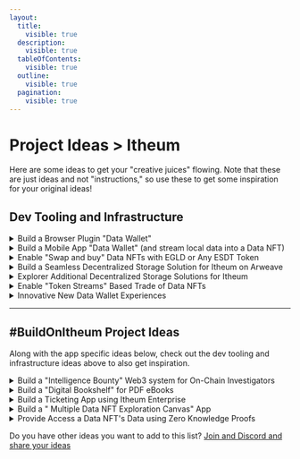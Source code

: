 ```yaml
---
layout:
  title:
    visible: true
  description:
    visible: true
  tableOfContents:
    visible: true
  outline:
    visible: true
  pagination:
    visible: true
---
```


# Project Ideas > Itheum

Here are some ideas to get your "creative juices" flowing. Note that these are just ideas and not "instructions," so use these to get some inspiration for your original ideas!



## Dev Tooling and Infrastructure&#x20;

<details>

<summary>Build a Browser Plugin "Data Wallet"</summary>

Build a "Data Wallet" browser plugin using our SDK that lets users have the Data NFTs they own conveniently available as they browse the web. Allow interaction between the host site a user is on and the plugin, allowing a "host site" request and access for data from within Data NFTs if the user allows it.

</details>

<details>

<summary>Build a Mobile App "Data Wallet" (and stream local data into a Data NFT)</summary>

Build a simple "Data Wallet" mobile app using our SDK that lets users have the Data NFTs they own conveniently available as they need it. A multi-platform mobile app using a framework like React Native or Flutter will be perfect for a simple app to work across Android and iOS.&#x20;

Bonus points if you can also use our SDK to implement a "Mint This into a Data NFT," where the user can seamlessly connect to another app on the device (e.g., Health app on iOS or Google Fit app on Android), takes in a snapshot of the user's health and wellness data, uploads that to a Data Stream ([centralized](../../../integrators/data-streams-guides/amazon-web-services-aws/) or [decentralized](../../../integrators/data-streams-guides/akord-arweave-blockchain.md)) and then mints this into a Data NFT the user owns.&#x20;

</details>

<details>

<summary>Enable "Swap and buy" Data NFTs with EGLD or Any ESDT Token</summary>

Currently, you can only procure access to a Data NFT on the Data DEX by using $ITHEUM tokens. Build a custom "swap and buy" Data NFT Marketplace app or plugin where users can procure Data NFTs using EGLD or any other ESDT. You can use tools like Ashswap aggregator or other "real-time" swap options. Basically, a user with EGLD/ESDT can see and execute a "real-time" swap and procure option to obtain a Data NFT.

</details>

<details>

<summary>Build a Seamless Decentralized Storage Solution for Itheum on Arweave</summary>

One of the most requested features from Itheum users is a "seamless and secure" way to self host data and for generating a Data Stream that can be used in Data NFT minting. We offer manual solutions to generate Data Stream as per [these guides](../../../integrators/data-streams-guides/) but we want to improve the user experience by automating tools for this. \
\
The solution can enable the user to connect to their Arweave storage account, upload their files, and then seamlessly generate a "Data Stream" URL, which can be used to mint a Data NFT. You can explore tools like [Akord](https://akord.com/) (we also have a [manual guide for Akord](../../../integrators/data-streams-guides/akord-arweave-blockchain.md) that you can read). Bonus points for any integration with Akord's "Vaults" that store encrypted data.

</details>

<details>

<summary>Explorer Additional Decentralized Storage Solutions for Itheum</summary>

In our question to empower users with "true ownership" of their data and as in the above idea for Arweave support, Itheum wants to make as many Decentralized Storage options available to our users via seamless integration. Ultimately, all you need to mint Data NFTs are "Data Streams", and technically, these Data Streams can come from any storage location as long as it follows the Data Stream URL rules. \
\
Along with Arweave above, explore, recommend and builds some tools that can integrate with platforms like:

* IPFS
* FileCoin
* BNB GreenField
* DFINITY (Internet Computer)&#x20;
* Or... use tools like [4EverLand](https://www.4everland.org/) that supports multiple platforms.

</details>

<details>

<summary>Enable "Token Streams" Based Trade of Data NFTs</summary>

Build a custom "swap and buy" Data NFT Marketplace app or plugin that allows Data NFT owners to trade their Data NFTs with others and where all trade happens in "token streams." This kind of "token stream" marketplace will protect buyers if the Data Creator stops hosting the Data Stream and will boost the activity with the Data Marketplace. You can explore tools like [CoinDrip](https://coindrip.finance/) or build your own.

</details>

<details>

<summary>Innovative New Data Wallet Experiences</summary>

Innovate and design new Data Wallet experiences for the tokens on the Itheum ecosystem, enhancing user engagement and functionality.

</details>

***

## #BuildOnItheum Project Ideas

Along with the app specific ideas below, check out the dev tooling and infrastructure ideas above to also get inspiration.

<details>

<summary>Build a  "Intelligence Bounty" Web3 system for On-Chain Investigators</summary>

We need more Data Creators on the Itheum platform. Data Creators publish apps like [MultiversX Bubbles](https://explorer.itheum.io/multiversx-bubbles), [Infographics](https://explorer.itheum.io/multiversx-infographics), and an upcoming Music series. These Data Creators ideally want to know "what you want" so they can generate content "for you."

As an example, the Data Creator behind MultiversX Bubbles, who is an on-chain investigator, would be able to generate a custom Data NFT with on-chain investigation insights that is centred around a specific event, for example, the Hatom Project launch.

It would be amazing to have an [Intelligence Bounty system like Akhram](https://decrypt.co/149042/arkhams-dox-to-earn-platform-offers-bounty-on-415-million-ftx-mystery) built as a separate web3 project (using smart contracts) that allows the community to raise bounties and have other users stake against their to show support for a bounty idea. Itheum Data Creators can then fulfil these bounties and mint Data NFTs to try and claim the bounties.

You can also make this a general-purpose "data bounty" system for the community to request any original data and have others stake on it to support the idea. This will attract Data Creators who publish Data NFTs in order to claim the bounty.

</details>

<details>

<summary>Build a "Digital Bookshelf" for PDF eBooks</summary>

The Itheum platform seamlessly support PDF eBooks to be minted as Data NFTs. An example of such an eBook is the [MultiversX Infographics Data NFT](https://explorer.itheum.io/multiversx-infographics). \
\
Mint a [Nested Streams](../../../developers/software-development-kits-sdks/data-nft-sdk/guide-3-using-nested-streams-to-access-nested-data-assets-from-a-primary-data-stream.md)-based DApp experience that can point to a "courseware or book series" and mint this as a single Data NFT. For example, you can have a catalog of PDFs related to a specific topic, available as a single Nested Stream-based Data NFT. This will be similar to the [Music Player Nested Stream Data NFT detailed in this guide](../../../developers/software-development-kits-sdks/data-nft-sdk/guide-3-using-nested-streams-to-access-nested-data-assets-from-a-primary-data-stream.md), but this will be for eBooks.\
\
\> Check out this [demo video to get you started](https://www.youtube.com/watch?v=ieY3cr3dwCU)

</details>

<details>

<summary>Build a Ticketing App using Itheum Enterprise</summary>

[itheum-enterprise.md](../../../r-and-d/itheum-enterprise.md "mention") will be launches within the shortly. Use the [enterprise-sdk](../../../developers/software-development-kits-sdks/enterprise-sdk/ "mention") to build a ticketing app; allowing the issuance of a ticket as a Data NFT that includes the generation of a barcode for permissioned entry a stream of data and rewards linked to the Data NFT as a Data Stream.

</details>

<details>

<summary>Build a " Multiple Data NFT Exploration Canvas" App</summary>

Currently, a user can only open and view content of a simple Data NFT using some free apps on [Itheum Explorer](https://explorer.itheum.io/). Build an "explorer canvas" that lets you "merge" the content of multiple, similar Data NFTs and view them together.&#x20;

For example, a Data Creator we work with, xFondres will publish multiple ESDT-based analytics JSON datasets (the raw data he used to generate the [ESDT Bubble Data NFT is available here](https://explorer.itheum.io/multiversx-bubbles)). Build an app or "canvas" that lets you add and remove Data NFTs and collectively visualize them. Links to the test Data NFTs from xFondres will be published soon.

</details>

<details>

<summary>Provide Access a Data NFT's Data using Zero Knowledge Proofs</summary>

This is an advanced idea but has massive real-world disruption if you can achieve it.

Build a Personal Data Vault on Itheum Enterprise (launching soon), where users upload encrypted data into a "soulbound Data NFT" that cannot be sold. For example, you can store encrypted KYC details or personal details like date of birth, etc. If the user visits some DApp that has integrated Itheum, and the site requests a zero-knowledge proof on some data stored inside their Data Vault. For example, the site can ask, "are you over 18?", and a response is provided to the site based on the encrypted data in the Data Vault.

</details>



Do you have other ideas you want to add to this list? [Join and Discord and share your ideas](../../../developers/tech-support-discord/)
